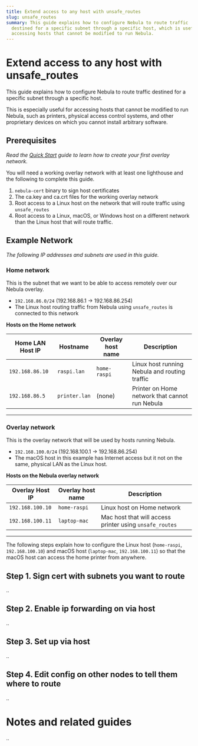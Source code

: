 ```yaml
---
title: Extend access to any host with unsafe_routes
slug: unsafe_routes
summary: This guide explains how to configure Nebula to route traffic
  destined for a specific subnet through a specific host, which is useful for
  accessing hosts that cannot be modified to run Nebula.
---
```

# Extend access to any host with unsafe_routes

This guide explains how to configure Nebula to route traffic destined for a specific subnet through a specific host.

This is especially useful for accessing hosts that cannot be modified to run Nebula, such as printers, physical access control systems, and other proprietary devices on which you cannot install arbitrary software.

## Prerequisites

_Read the [Quick Start](quick-start) guide to learn how to create your first overlay network._

You will need a working overlay network with at least one lighthouse and the following to complete this guide.

 1. `nebula-cert` binary to sign host certificates
 1. The ca.key and ca.crt files for the working overlay network
 1. Root access to a Linux host on the network that will route traffic using `unsafe_routes`
 1. Root access to a Linux, macOS, or Windows host on a different network than the Linux host that will route traffic.

## Example Network

_The following IP addresses and subnets are used in this guide._

### Home network

This is the subnet that we want to be able to access remotely over our Nebula overlay.

 * `192.168.86.0/24` (192.168.86.1 → 192.168.86.254)
 * The Linux host routing traffic from Nebula using `unsafe_routes` is connected to this network

**Hosts on the Home network**

|Home LAN Host IP |Hostname         |Overlay host name  |Description                                   |
|-----------------|-----------------|-------------------|----------------------------------------------|
|`192.168.86.10`  |`raspi.lan`      |`home-raspi`       |Linux host running Nebula and routing traffic |
|`192.168.86.5`   |`printer.lan`    |(none)             |Printer on Home network that cannot run Nebula|

----

### Overlay network

This is the overlay network that will be used by hosts running Nebula.

 * `192.168.100.0/24` (192.168.100.1 → 192.168.86.254)
 * The macOS host in this example has Internet access but it not on the same, physical LAN as the Linux host.

**Hosts on the Nebula overlay network**

|Overlay Host IP  |Overlay host name  |Description                                            |
|-----------------|-------------------|-------------------------------------------------------|
|`192.168.100.10` |`home-raspi`       |Linux host on Home network                             |
|`192.168.100.11` |`laptop-mac`       |Mac host that will access printer using `unsafe_routes`|

----

The following steps explain how to configure the Linux host (`home-raspi`, `192.168.100.10`) and macOS host (`laptop-mac`, `192.168.100.11`) so that the macOS host can access the home printer from anywhere.

## Step 1. Sign cert with subnets you want to route
..

## Step 2. Enable ip forwarding on via host
..

## Step 3. Set up via host
..

## Step 4. Edit config on other nodes to tell them where to route
..

# Notes and related guides
..
